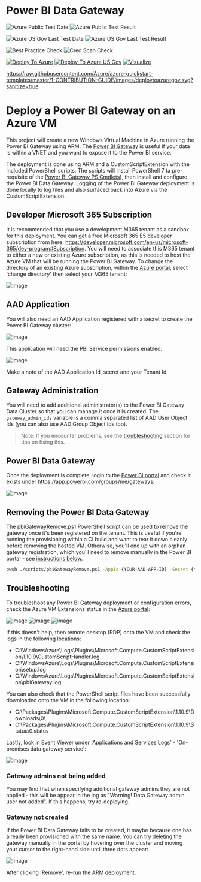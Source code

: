 # Power BI Data Gateway

![Azure Public Test Date](https://azurequickstartsservice.blob.core.windows.net/badges/101-vm-with-powerbi-data-gateway/PublicLastTestDate.svg)
![Azure Public Test Result](https://azurequickstartsservice.blob.core.windows.net/badges/101-vm-with-powerbi-data-gateway/PublicDeployment.svg)

![Azure US Gov Last Test Date](https://azurequickstartsservice.blob.core.windows.net/badges/101-vm-with-powerbi-data-gateway/FairfaxLastTestDate.svg)
![Azure US Gov Last Test Result](https://azurequickstartsservice.blob.core.windows.net/badges/101-vm-with-powerbi-data-gateway/FairfaxDeployment.svg)

![Best Practice Check](https://azurequickstartsservice.blob.core.windows.net/badges/101-vm-with-powerbi-data-gateway/BestPracticeResult.svg)
![Cred Scan Check](https://azurequickstartsservice.blob.core.windows.net/badges/101-vm-with-powerbi-data-gateway/CredScanResult.svg)

[![Deploy To Azure](https://raw.githubusercontent.com/Azure/azure-quickstart-templates/master/1-CONTRIBUTION-GUIDE/images/deploytoazure.svg?sanitize=true)](https://portal.azure.com/#create/Microsoft.Template/uri/https%3A%2F%2Fraw.githubusercontent.com%2FAzure%2Fazure-quickstart-templates%2Fmaster%2F101-vm-with-powerbi-data-gateway%2Fazuredeploy.json) [![Deploy To Azure US Gov](https://raw.githubusercontent.com/Azure/azure-quickstart-templates/master/1-CONTRIBUTION-GUIDE/images/deploytoazuregov.svg?sanitize=true)](https://portal.azure.us/#create/Microsoft.Template/uri/https%3A%2F%2Fraw.githubusercontent.com%2FAzure%2Fazure-quickstart-templates%2Fmaster%2F101-vm-with-powerbi-data-gateway%2Fazuredeploy.json) [![Visualize](https://raw.githubusercontent.com/Azure/azure-quickstart-templates/master/1-CONTRIBUTION-GUIDE/images/visualizebutton.svg?sanitize=true)](http://armviz.io/#/?load=https%3A%2F%2Fraw.githubusercontent.com%2FAzure%2Fazure-quickstart-templates%2Fmaster%2F101-vm-with-powerbi-data-gateway%2Fazuredeploy.json)

https://raw.githubusercontent.com/Azure/azure-quickstart-templates/master/1-CONTRIBUTION-GUIDE/images/deploytoazuregov.svg?sanitize=true

# Deploy a Power BI Gateway on an Azure VM

This project will create a new Windows Virtual Machine in Azure running the Power BI Gateway using ARM.  The [Power BI Gateway](https://docs.microsoft.com/en-us/data-integration/gateway/service-gateway-onprem) is useful if your data is within a VNET and you want to expose it to the Power BI service.

The deployment is done using ARM and a CustomScriptExtension with the included PowerShell scripts.  The scripts will install PowerShell 7 (a pre-requisite of the [Power BI Gateway PS Cmdlets](https://docs.microsoft.com/en-us/powershell/gateway/overview?view=datagateway-ps)), then install and configure the Power BI Data Gateway.  Logging of the Power BI Gateway deployment is done locally to log files and also surfaced back into Azure via the CustomScriptExtension.

## Developer Microsoft 365 Subscription

It is recommended that you use a development M365 tenant as a sandbox for this deployment.  You can get a free Microsoft 365 E5 developer subscription from here: https://developer.microsoft.com/en-us/microsoft-365/dev-program#Subscription.  You will need to associate this M365 tenant to either a new or existing Azure subscription, as this is needed to host the Azure VM that will be running the Power BI Gateway.  To change the directory of an existing Azure subscription, within the [Azure portal](https://portal.azure.com/), select 'change directory' then select your M365 tenant:

![image](images/azure_directory.png)

## AAD Application

You will also need an AAD Application registered with a secret to create the Power BI Gateway cluster:

![image](images/aad_app.png)

This application will need the PBI Service permissions enabled:

![image](images/aad_app_permissions.png)

Make a note of the AAD Application Id, secret and your Tenant Id.

## Gateway Administration

You will need to add additional administrator(s) to the Power BI Gateway Data Cluster so that you can manage it once it is created.  The `gateway_admin_ids` variable is a comma separated list of AAD User Object Ids (you can also use AAD Group Object Ids too).

> Note: If you encounter problems, see the [troubleshooting](#Troubleshooting) section for tips on fixing this.

## Power BI Data Gateway

Once the deployment is complete, login to the [Power BI portal](https://app.powerbi.com/) and check it exists under https://app.powerbi.com/groups/me/gateways:

![image](images/pbi_gateway.png)

## Removing the Power BI Data Gateway

The [pbiGatewayRemove.ps1](./scripts/pbiGatewayRemove.ps1) PowerShell script can be used to remove the gateway once it's been registered on the tenant.  This is useful if you're running the provisioning within a CI build and want to tear it down cleanly before removing the hosted VM.  Otherwise, you'll end up with an orphan gateway registration, which you'll need to remove manually in the Power BI portal - see [instructions below](#Gateway-not-created).

```bash
pwsh ./scripts/pbiGatewayRemove.ps1 -AppId {YOUR-AAD-APP-ID} -Secret {YOUR-AAD-APP-SECRET} -TenantId {YOUR-AAD-tenant-ID} -GatewayName {YOUR-GATEWAY-NAME} -Region {YOUR-GATEWAY-REGION}
```

## Troubleshooting

To troubleshoot any Power BI Gateway deployment or configuration errors, check the Azure VM Extensions status in the [Azure portal](https://portal.azure.com/):

![image](images/vm_extensions.png)
![image](images/vm_extensions_status.png)
![image](images/vm_extensions_status_output.png)

If this doesn't help, then remote desktop (RDP) onto the VM and check the logs in the following locations:

- C:\WindowsAzure\Logs\Plugins\Microsoft.Compute.CustomScriptExtension\1.10.9\CustomScriptHandler.log
- C:\WindowsAzure\Logs\Plugins\Microsoft.Compute.CustomScriptExtension\setup.log
- C:\WindowsAzure\Logs\Plugins\Microsoft.Compute.CustomScriptExtension\pbiGateway.log

You can also check that the PowerShell script files have been successfully downloaded onto the VM in the following location:

- C:\Packages\Plugins\Microsoft.Compute.CustomScriptExtension\1.10.9\Downloads\0\
- C:\Packages\Plugins\Microsoft.Compute.CustomScriptExtension\1.10.9\Status\0.status

Lastly, look in Event Viewer under 'Applications and Services Logs' - 'On-premises data gateway service':

![image](images/eventvwr.png)

### Gateway admins not being added

You may find that when specifying additional gateway admins they are not applied - this will be appear in the log as "Warning! Data Gateway admin user not added". If this happens, try re-deploying.

### Gateway not created

If the Power BI Data Gateway fails to be created, it maybe because one has already been provisioned with the same name.  You can try deleting the gateway manually in the portal by hovering over the cluster and moving your cursor to the right-hand side until three dots appear:

![image](images/pbigateway-remove.png)

After clicking 'Remove', re-run the ARM deployment.